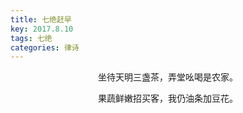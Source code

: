 ```yaml
---
title: 七绝赶早
key: 2017.8.10
tags: 七绝
categories: 律诗
---
```


<p align="center">坐待天明三盏茶，弄堂吆喝是农家。
</p>
<p align="center">果蔬鲜嫩招买客，我仍油条加豆花。
</p>
